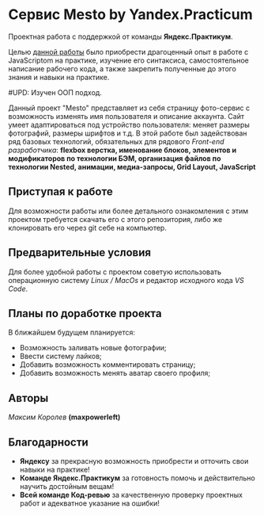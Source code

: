 # Сервис Mesto by Yandex.Practicum

Проектная работа с поддержкой от команды **Яндекс.Практикум**.  
  
Целью [данной работы](https://maxpowerleft.github.io/mesto/) было приобрести драгоценный опыт в работе с JavaScriptom на практике, изучение его синтаксиса, самостоятельное написание рабочего кода, а также закрепить полученные до этого знания и навыки на практике.

#UPD: Изучен ООП подход.
  
Данный проект "Mesto" представляет из себя страницу фото-сервис с возможность изменять имя пользователя и описание аккаунта.
Сайт умеет адаптироваться под устройство пользователя: меняет размеры фотографий, размеры шрифтов и т.д.
В этой работе был задействован ряд базовых технологий, обязательных для рядового *Front-end разработчика*: **flexbox верстка, именование блоков, элементов и модификаторов по технологии БЭМ, организация файлов по технологии Nested, анимации, медиа-запросы, Grid Layout, JavaScript**  
## Приступая к работе  
Для возможности работы или более детального ознакомления с этим проектом требуется скачать его с этого репозитория, либо же клонировать его через git себе на компьютер.  
## Предварительные условия  
Для более удобной работы с проектом советую использовать операционную систему *Linux / MacOs* и редактор исходного кода *VS Code*.  
## Планы по доработке проекта  
В ближайшем будущем планируется:  
* Возможность заливать новые фотографии;
* Ввести систему лайков;
* Добавить возможность комментировать страницу;
* Добавить возможность менять аватар своего профиля;
## Авторы  
*Максим Королев* **(maxpowerleft)**  
## Благодарности  
* **Яндексу** за прекрасную возможность приобрести и отточить свои навыки на практике!  
* **Команде Яндекс.Практикум** за готовность помочь и действительно научить достойным вещам!  
* **Всей команде Код-ревью** за качественную проверку проектных работ и адекватное указание на ошибки!
